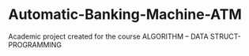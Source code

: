 # Automatic-Banking-Machine-ATM
Academic project created for the course ALGORITHM – DATA STRUCT-PROGRAMMING
